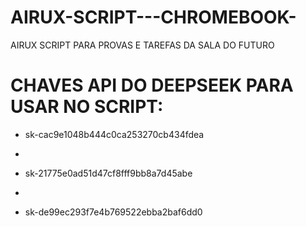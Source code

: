 # AIRUX-SCRIPT---CHROMEBOOK-
AIRUX SCRIPT PARA PROVAS E TAREFAS DA SALA DO FUTURO


# CHAVES API DO DEEPSEEK PARA USAR NO SCRIPT:

* sk-cac9e1048b444c0ca253270cb434fdea
-
* sk-21775e0ad51d47cf8fff9bb8a7d45abe
-
* sk-de99ec293f7e4b769522ebba2baf6dd0
